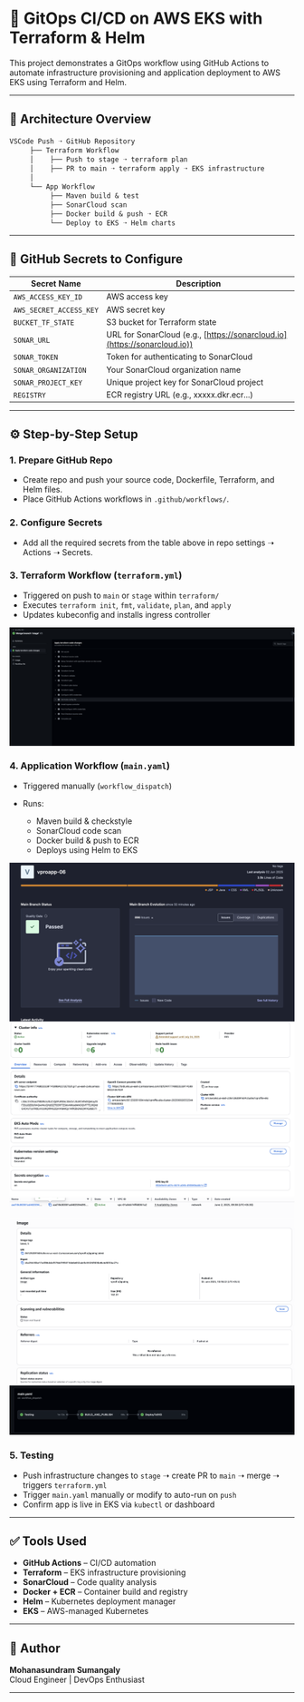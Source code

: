 # 📘 GitOps CI/CD on AWS EKS with Terraform & Helm

This project demonstrates a GitOps workflow using GitHub Actions to automate infrastructure provisioning and application deployment to AWS EKS using Terraform and Helm.

---

## 🧭 Architecture Overview

```
VSCode Push ➝ GitHub Repository
     ├── Terraform Workflow
     │    ├── Push to stage ➝ terraform plan
     │    ├── PR to main ➝ terraform apply ➝ EKS infrastructure
     │
     └── App Workflow
          ├── Maven build & test
          ├── SonarCloud scan
          ├── Docker build & push ➝ ECR
          └── Deploy to EKS ➝ Helm charts
```

---

## 🔐 GitHub Secrets to Configure

| Secret Name             | Description                                                               |
| ----------------------- | ------------------------------------------------------------------------- |
| `AWS_ACCESS_KEY_ID`     | AWS access key                                                            |
| `AWS_SECRET_ACCESS_KEY` | AWS secret key                                                            |
| `BUCKET_TF_STATE`       | S3 bucket for Terraform state                                             |
| `SONAR_URL`             | URL for SonarCloud (e.g., [https://sonarcloud.io](https://sonarcloud.io)) |
| `SONAR_TOKEN`           | Token for authenticating to SonarCloud                                    |
| `SONAR_ORGANIZATION`    | Your SonarCloud organization name                                         |
| `SONAR_PROJECT_KEY`     | Unique project key for SonarCloud project                                 |
| `REGISTRY`              | ECR registry URL (e.g., xxxxx.dkr.ecr...)                                 |

---

## ⚙️ Step-by-Step Setup

### 1. Prepare GitHub Repo

- Create repo and push your source code, Dockerfile, Terraform, and Helm files.
- Place GitHub Actions workflows in `.github/workflows/`.

### 2. Configure Secrets

- Add all the required secrets from the table above in repo settings ➝ Actions ➝ Secrets.

### 3. Terraform Workflow (`terraform.yml`)

- Triggered on push to `main` or `stage` within `terraform/`
- Executes `terraform init`, `fmt`, `validate`, `plan`, and `apply`
- Updates kubeconfig and installs ingress controller

![Terraform workflow](screenshots/terraform-workflow.png)

### 4. Application Workflow (`main.yaml`)

- Triggered manually (`workflow_dispatch`)
- Runs:

  - Maven build & checkstyle
  - SonarCloud code scan
  - Docker build & push to ECR
  - Deploys using Helm to EKS

![Sonar scan](screenshots/sonar-scan.png)
![EKS cluster](screenshots/eks-cluster.png)
![Load balancer](screenshots/lb.png)
![ECR registry](screenshots/ecr.png)
![Application workflow](screenshots/app-workflow.png)

### 5. Testing

- Push infrastructure changes to `stage` ➝ create PR to `main` ➝ merge ➝ triggers `terraform.yml`
- Trigger `main.yaml` manually or modify to auto-run on `push`
- Confirm app is live in EKS via `kubectl` or dashboard

---

## ✅ Tools Used

- **GitHub Actions** – CI/CD automation
- **Terraform** – EKS infrastructure provisioning
- **SonarCloud** – Code quality analysis
- **Docker + ECR** – Container build and registry
- **Helm** – Kubernetes deployment manager
- **EKS** – AWS-managed Kubernetes

---

## 🙌 Author

**Mohanasundram Sumangaly**  
Cloud Engineer | DevOps Enthusiast

---
